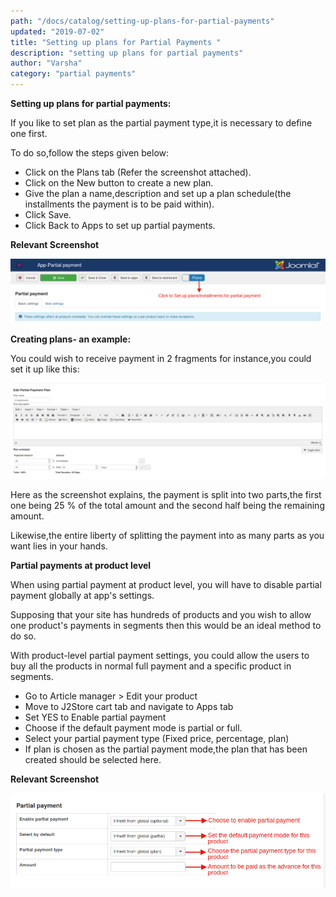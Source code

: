 ```yaml
---
path: "/docs/catalog/setting-up-plans-for-partial-payments"
updated: "2019-07-02"
title: "Setting up plans for Partial Payments "
description: "setting up plans for partial payments"
author: "Varsha"
category: "partial payments"
---
```


**Setting up plans for partial payments:**

If you like to set plan as the partial payment type,it is necessary to define one first.

To do so,follow the steps given below:

* Click on the Plans tab (Refer the screenshot attached).
* Click on the New button to create a new plan.
* Give the plan a name,description and set up a plan schedule(the installments the payment is to be paid within).
* Click Save.
* Click Back to Apps to set up partial payments.

**Relevant Screenshot**

![partial payment paln](https://raw.githubusercontent.com/j2store/doc-images/master/partial-payments/setting-up-plans-for-partial-payments/app_partialpaymentplan.png)

**Creating plans- an example:**

You could wish to receive payment in 2 fragments for instance,you could set it up like this:

![plan setup](https://raw.githubusercontent.com/j2store/doc-images/master/partial-payments/setting-up-plans-for-partial-payments/app_partialpaymentplansetup.png)

Here as the screenshot explains, the payment is split into two parts,the first one being 25 % of the total amount and the second half being the remaining amount.

Likewise,the entire liberty of splitting the payment into as many parts as you want lies in your hands.

**Partial payments at product level**

When using partial payment at product level, you will have to disable partial payment globally at app's settings.

Supposing that your site has hundreds of products and you wish to allow one product's payments in segments then this would be an ideal method to  do so.

With product-level partial payment settings, you could allow the users to buy all the products in normal full payment and a specific product in segments.

* Go to Article manager > Edit your product
* Move to J2Store cart tab and navigate to Apps tab
* Set YES to Enable partial payment
* Choose if the default payment mode is partial or full.
* Select your partial payment type (Fixed price, percentage, plan)
* If plan is chosen as the partial payment mode,the plan that has been created should be selected here.

**Relevant Screenshot**

![payment product](https://raw.githubusercontent.com/j2store/doc-images/master/partial-payments/setting-up-plans-for-partial-payments/app_partialpaymentproduct.png)

